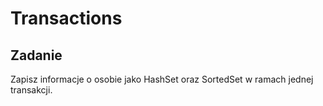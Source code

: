 # Transactions

## Zadanie 


Zapisz informacje o osobie jako HashSet oraz SortedSet w ramach jednej transakcji.